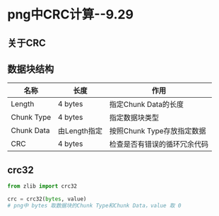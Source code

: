 #  png中CRC计算--9.29
## 关于CRC



## 数据块结构
|名称|长度|作用|
| ---| --- |--- |
|Length|4 bytes|指定Chunk Data的长度|
|Chunk Type|4 bytes|指定数据块类型|
|Chunk Data|由Length指定|按照Chunk Type存放指定数据|
|CRC|4 bytes|检查是否有错误的循环冗余代码| 
## crc32
```python
from zlib import crc32

crc = crc32(bytes, value)
# png中 bytes 取数据块的Chunk Type和Chunk Data，value 取 0
```
